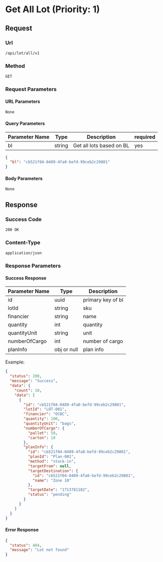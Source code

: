 # Get All Lot (Priority: 1)

## Request

### Url

`/api/lot/all/v1`

### Method

`GET`

### Request Parameters

#### URL Parameters

`None`

#### Query Parameters

| Parameter Name | Type   | Description              | required |
|----------------|--------|--------------------------|----------|
| bl             | string | Get all lots based on BL | yes      |

```json
{
  "bl": "cb521f04-0489-4fa0-befd-99ceb2c29801"
}
```

#### Body Parameters

`None`

## Response

### Success Code

`200 OK`

### Content-Type

`application/json`

### Response Parameters

#### Success Response

| Parameter Name | Type        | Description       |
|----------------|-------------|-------------------|
| id             | uuid        | primary key of bl |
| lotId          | string      | sku               |
| financier      | string      | name              |
| quantity       | int         | quantity          |
| quantityUnit   | string      | unit              |
| numberOfCargo  | int         | number of cargo   |
| planInfo       | obj or null | plan info         |

Example:

```json
{
  "status": 200,
  "message": "Success",
  "data": {
    "count": 10,
    "data": [
      {
        "id": "cb521f04-0489-4fa0-befd-99ceb2c29801",
        "lotId": "LOT-001",
        "financier": "OCBC",
        "quantity": 100,
        "quantityUnit": "bags",
        "numberOfCargo": {
          "pallet": 50,
          "carton": 10
        },
        "planInfo": {
          "id": "cb521f04-0489-4fa0-befd-99ceb2c29801",
          "planId": "Plan-001",
          "method": "stock-in",
          "targetFrom": null,
          "targetDestination": {
            "id": "cb521f04-0489-4fa0-befd-99ceb2c29801",
            "name": "Zone 10"
          },
          "targetDate": "1713781182",
          "status": "pending"
        }
      }
    ]
  }
}
```

#### Error Response

```json
{
  "status": 404,
  "message": "Lot not found"
}
```